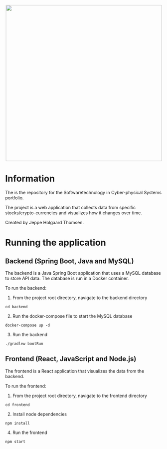 <p align="center"> 
  <img width="500" src="https://imageio.forbes.com/specials-images/imageserve/649f20bcbeac799af7f8d8cd/Display-of-Stock-market-quotes--Stock-exchange-board--Led-digital-display-effect-/1960x0.jpg?format=jpg&width=1440"/>
</p>

# Information
The is the repository for the Softwaretechnology in Cyber-physical Systems portfolio.

The project is a web application that collects data from specific stocks/crypto-currencies and visualizes how it changes over time.

Created by Jeppe Holgaard Thomsen.

# Running the application
## Backend (Spring Boot, Java and MySQL)
The backend is a Java Spring Boot application that uses a MySQL database to store API data. The database is run in a Docker container.

To run the backend:
1. From the project root directory, navigate to the backend directory
```console
cd backend
```
2. Run the docker-compose file to start the MySQL database
```console
docker-compose up -d
```
3. Run the backend
```console
./gradlew bootRun
```
## Frontend (React, JavaScript and Node.js)
The frontend is a React application that visualizes the data from the backend.

To run the frontend:
1. From the project root directory, navigate to the frontend directory
```console
cd frontend
```
2. Install node dependencies
```console
npm install
```
4. Run the frontend
```console
npm start
```